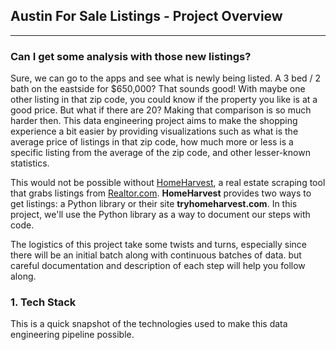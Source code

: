 ## Austin For Sale Listings - Project Overview
---
### Can I get some analysis with those new listings? 
Sure, we can go to the apps and see what is newly being listed. A 3 bed / 2 bath on the eastside for $650,000? That sounds good! With maybe one other listing in that zip code, you could know if the property you like is at a good price. But what if there are 20? Making that comparison is so much harder then. This data engineering project aims to make the shopping experience a bit easier by providing visualizations such as what is the average price of listings in that zip code, how much more or less is a specific listing from the average of the zip code, and other lesser-known statistics.

This would not be possible without [HomeHarvest](https://github.com/Bunsly/HomeHarvest/tree/master), a real estate scraping tool that grabs listings from [Realtor.com](https://realtor.com). **HomeHarvest** provides two ways to get listings: a Python library or their site **tryhomeharvest.com**. In this project, we'll use the Python library as a way to document our steps with code.

The logistics of this project take some twists and turns, especially since there will be an initial batch along with continuous batches of data. but careful documentation and description of each step will help you follow along.

### 1. Tech Stack
This is a quick snapshot of the technologies used to make this data engineering pipeline possible.
